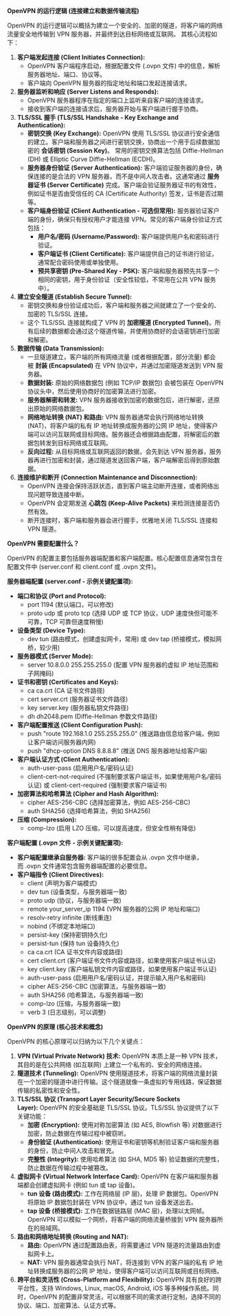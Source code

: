 **OpenVPN 的运行逻辑 (连接建立和数据传输流程)**

OpenVPN 的运行逻辑可以概括为建立一个安全的、加密的隧道，将客户端的网络流量安全地传输到 VPN 服务器，并最终到达目标网络或互联网。 其核心流程如下：

1. **客户端发起连接 (Client Initiates Connection):**
    - OpenVPN 客户端程序启动，根据配置文件 (.ovpn 文件) 中的信息，解析服务器地址、端口、协议等。
    - 客户端向 OpenVPN 服务器的指定地址和端口发起连接请求。
2. **服务器监听和响应 (Server Listens and Responds):**
    - OpenVPN 服务器程序在指定的端口上监听来自客户端的连接请求。
    - 接收到客户端的连接请求后，服务器开始与客户端进行握手协商。
3. **TLS/SSL 握手 (TLS/SSL Handshake - Key Exchange and Authentication):**
    - **密钥交换 (Key Exchange):** OpenVPN 使用 TLS/SSL 协议进行安全通信的建立。客户端和服务器之间进行密钥交换，协商出一个用于后续数据加密的 **会话密钥 (Session Key)**。 常用的密钥交换算法包括 Diffie-Hellman (DH) 或 Elliptic Curve Diffie-Hellman (ECDH)。
    - **服务器身份验证 (Server Authentication):** 客户端验证服务器的身份，确保连接的是合法的 VPN 服务器，而不是中间人攻击者。这通常通过 **服务器证书 (Server Certificate)** 完成。客户端会验证服务器证书的有效性，例如证书是否由受信任的 CA (Certificate Authority) 签发，证书是否过期等。
    - **客户端身份验证 (Client Authentication - 可选但常用):** 服务器验证客户端的身份，确保只有授权用户才能连接 VPN。常见的客户端身份验证方式包括：
        - **用户名/密码 (Username/Password):** 客户端提供用户名和密码进行验证。
        - **客户端证书 (Client Certificate):** 客户端提供自己的证书进行验证，通常配合密码使用或单独使用。
        - **预共享密钥 (Pre-Shared Key - PSK):** 客户端和服务器预先共享一个相同的密钥，用于身份验证（安全性较低，不常用在公共 VPN 服务中）。
4. **建立安全隧道 (Establish Secure Tunnel):**
    - 密钥交换和身份验证成功后，客户端和服务器之间就建立了一个安全的、加密的 TLS/SSL 连接。
    - 这个 TLS/SSL 连接就构成了 VPN 的 **加密隧道 (Encrypted Tunnel)**。所有后续的数据都会通过这个隧道传输，并使用协商好的会话密钥进行加密和解密。
5. **数据传输 (Data Transmission):**
    - 一旦隧道建立，客户端的所有网络流量 (或者根据配置，部分流量) 都会被 **封装 (Encapsulated)** 在 VPN 协议中，并通过加密隧道发送到 VPN 服务器。
    - **数据封装:** 原始的网络数据包 (例如 TCP/IP 数据包) 会被包装在 OpenVPN 协议头中，然后使用协商好的加密算法进行加密。
    - **服务器解密和转发:** VPN 服务器接收到加密的数据包后，进行解密，还原出原始的网络数据包。
    - **网络地址转换 (NAT) 和路由:** VPN 服务器通常会执行网络地址转换 (NAT)，将客户端的私有 IP 地址转换成服务器的公网 IP 地址，使得客户端可以访问互联网或目标网络。服务器还会根据路由配置，将解密后的数据包转发到目标网络或互联网。
    - **反向过程:** 从目标网络或互联网返回的数据，会先到达 VPN 服务器，服务器再进行加密和封装，通过隧道发送回客户端，客户端解密后得到原始数据。
6. **连接维护和断开 (Connection Maintenance and Disconnection):**
    - OpenVPN 连接会保持活跃状态，直到客户端主动断开连接，或者网络出现问题导致连接中断。
    - OpenVPN 会定期发送 **心跳包 (Keep-Alive Packets)** 来检测连接是否仍然有效。
    - 断开连接时，客户端和服务器会进行握手，优雅地关闭 TLS/SSL 连接和 VPN 隧道。

**OpenVPN 需要配置什么？**

OpenVPN 的配置主要包括服务器端配置和客户端配置。核心配置信息通常包含在配置文件中 (server.conf 和 client.conf 或 .ovpn 文件)。

**服务器端配置 (server.conf - 示例关键配置项):**

- **端口和协议 (Port and Protocol):**
    - port 1194 (默认端口，可以修改)
    - proto udp 或 proto tcp (选择 UDP 或 TCP 协议，UDP 速度快但可能不可靠，TCP 可靠但速度稍慢)
- **设备类型 (Device Type):**
    - dev tun (路由模式，创建虚拟网卡，常用) 或 dev tap (桥接模式，模拟网桥，较少用)
- **服务器模式 (Server Mode):**
    - server 10.8.0.0 255.255.255.0 (配置 VPN 服务器的虚拟 IP 地址范围和子网掩码)
- **证书和密钥 (Certificates and Keys):**
    - ca ca.crt (CA 证书文件路径)
    - cert server.crt (服务器证书文件路径)
    - key server.key (服务器私钥文件路径)
    - dh dh2048.pem (Diffie-Hellman 参数文件路径)
- **客户端配置推送 (Client Configuration Push):**
    - push "route 192.168.1.0 255.255.255.0" (推送路由信息给客户端，例如让客户端访问服务器内网)
    - push "dhcp-option DNS 8.8.8.8" (推送 DNS 服务器地址给客户端)
- **客户端认证方式 (Client Authentication):**
    - auth-user-pass (启用用户名/密码认证)
    - client-cert-not-required (不强制要求客户端证书，如果使用用户名/密码认证) 或 client-cert-required (强制要求客户端证书)
- **加密算法和哈希算法 (Cipher and Hash Algorithm):**
    - cipher AES-256-CBC (选择加密算法，例如 AES-256-CBC)
    - auth SHA256 (选择哈希算法，例如 SHA256)
- **压缩 (Compression):**
    - comp-lzo (启用 LZO 压缩，可以提高速度，但安全性稍有降低)

**客户端配置 (.ovpn 文件 - 示例关键配置项):**

- **客户端配置继承自服务器:** 客户端的很多配置会从 .ovpn 文件中继承，而 .ovpn 文件通常包含服务器端配置的必要信息。
- **客户端指令 (Client Directives):**
    - client (声明为客户端模式)
    - dev tun (设备类型，与服务器端一致)
    - proto udp (协议，与服务器端一致)
    - remote your_server_ip 1194 (VPN 服务器的公网 IP 地址和端口)
    - resolv-retry infinite (断线重连)
    - nobind (不绑定本地端口)
    - persist-key (保持密钥持久化)
    - persist-tun (保持 tun 设备持久化)
    - ca ca.crt (CA 证书文件内容或路径)
    - cert client.crt (客户端证书文件内容或路径，如果使用客户端证书认证)
    - key client.key (客户端私钥文件内容或路径，如果使用客户端证书认证)
    - auth-user-pass (启用用户名/密码认证，并提示输入用户名和密码)
    - cipher AES-256-CBC (加密算法，与服务器端一致)
    - auth SHA256 (哈希算法，与服务器端一致)
    - comp-lzo (压缩，与服务器端一致)
    - verb 3 (日志级别，可以调整)

**OpenVPN 的原理 (核心技术和概念)**

OpenVPN 的核心原理可以归纳为以下几个关键点：

1. **VPN (Virtual Private Network) 技术:** OpenVPN 本质上是一种 VPN 技术，其目的是在公共网络 (如互联网) 上建立一个私有的、安全的网络连接。
2. **隧道技术 (Tunneling):** OpenVPN 使用隧道技术，将客户端的网络流量封装在一个加密的隧道中进行传输。这个隧道就像一条虚拟的专用线路，保证数据传输的私密性和安全性。
3. **TLS/SSL 协议 (Transport Layer Security/Secure Sockets Layer):** OpenVPN 的安全基础是 TLS/SSL 协议。TLS/SSL 协议提供了以下关键功能：
    - **加密 (Encryption):** 使用对称加密算法 (如 AES, Blowfish 等) 对数据进行加密，防止数据在传输过程中被窃听。
    - **身份验证 (Authentication):** 使用证书和密钥等机制验证客户端和服务器的身份，防止中间人攻击和冒充。
    - **完整性 (Integrity):** 使用哈希算法 (如 SHA, MD5 等) 验证数据的完整性，防止数据在传输过程中被篡改。
4. **虚拟网卡 (Virtual Network Interface Card):** OpenVPN 在客户端和服务器端都会创建虚拟网卡 (例如 tun 或 tap 设备)。
    - **tun 设备 (路由模式):** 工作在网络层 (IP 层)，处理 IP 数据包。OpenVPN 将原始 IP 数据包封装在 VPN 协议中，通过 tun 设备发送出去。
    - **tap 设备 (桥接模式):** 工作在数据链路层 (MAC 层)，处理以太网帧。OpenVPN 可以模拟一个网桥，将客户端的网络流量桥接到 VPN 服务器所在的局域网。
5. **路由和网络地址转换 (Routing and NAT):**
    - **路由:** OpenVPN 通过配置路由表，将需要通过 VPN 隧道的流量路由到虚拟网卡上。
    - **NAT:** VPN 服务器通常会执行 NAT，将连接到 VPN 的客户端的私有 IP 地址转换成服务器的公网 IP 地址，使得客户端可以访问互联网或目标网络。
6. **跨平台和灵活性 (Cross-Platform and Flexibility):** OpenVPN 具有良好的跨平台性，支持 Windows, Linux, macOS, Android, iOS 等多种操作系统。同时，OpenVPN 的配置非常灵活，可以根据不同的需求进行定制，选择不同的协议、端口、加密算法、认证方式等。